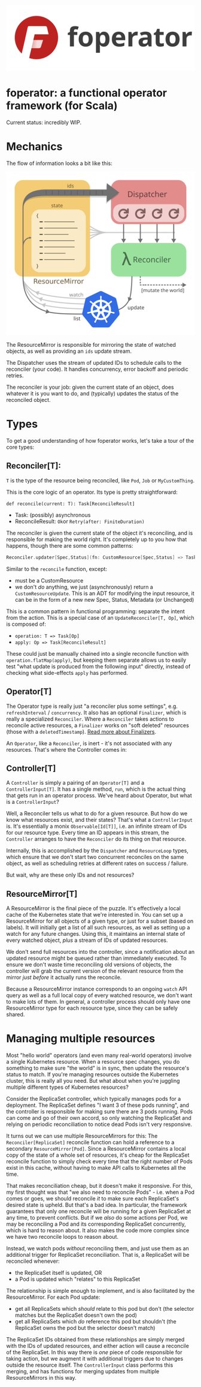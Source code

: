 ![](/doc/logo.svg)

# foperator: a functional operator framework (for Scala)

Current status: incredibly WIP.

# Mechanics

The flow of information looks a bit like this:

![](/doc/k8s-flow.svg)

The ResourceMirror is responsible for mirroring the state of watched objects, as well as providing an `ids` update stream.

The Dispatcher uses the stream of updated IDs to schedule calls to the reconciler (your code). It handles concurrency, error backoff and periodic retries.

The reconciler is your job: given the current state of an object, does whatever it is you want to do, and (typically) updates the status of the reconciled object.

# Types

To get a good understanding of how foperator works, let's take a tour of the core types:

## Reconciler[T]:

`T` is the type of the resource being reconciled, like `Pod`, `Job` or `MyCustomThing`.

This is the core logic of an operator. Its type is pretty straightforward:

```
def reconcile(current: T): Task[ReconcileResult]
```

 - Task: (possibly) asynchronous
 - ReconcileResult: `Ok`or `Retry(after: FiniteDuration)`


The reconciler is given the current state of the object it's reconciling, and is responsible for making the world right. It's completely up to you how that happens, though there are some common patterns:

```scala
Reconciler.updater[Spec,Status](fn: CustomResource[Spec,Status] => Task[CustomResourceUpdate[Spec, Status])
```

Similar to the `reconcile` function, except:
 - must be a CustomResource
 - we don't _do_ anything, we just (asynchronously) return a `CustomResourceUpdate`. This is an ADT for modifying the input resource, it can be in the form of a new new Spec, Status, Metadata (or Unchanged)

This is a common pattern in functional programming: separate the intent from the action. This is a special case of an `UpdateReconciler[T, Op]`, which is composed of:
 - `operation: T => Task[Op]`
 - `apply: Op => Task[ReconcileResult]`

These could just be manually chained into a single reconcile function with `operation.flatMap(apply)`, but keeping them separate allows us to easily test "what update is produced from the following input" directly, instead of checking what side-effects `apply` has performed.

## Operator[T]

The Operator type is really just "a reconciler plus some settings", e.g. `refreshInterval` / `concurrency`. It also has an optional `Finalizer`, which is really a specialized `Reconciler`. Where a `Reconciler` takes actions to reconcile active resources, a `Finalizer` works on "soft deleted" resources (those with a `deletedTimestamp`). [Read more about Finalizers](https://kubernetes.io/docs/concepts/workloads/controllers/garbage-collection/).

An `Operator`, like a `Reconciler`, is inert - it's not associated with any resources. That's where the Controller comes in:

## Controller[T]

A `Controller` is simply a pairing of an `Operator[T]` and a `ControllerInput[T]`. It has a single method, `run`, which is the actual thing that gets run in an operator process. We've heard about Operator, but what is a `ControllerInput`?

Well, a Reconciler tells us what to do for a given resource. But how do we know what resources exist, and their states? That's what a `ControllerInput` is. It's essentially a monix `Observable[Id[T]]`, i.e. an infinite stream of IDs for our resource type. Every time an ID appears in this stream, the `Controller` arranges to have the `Reconciler` do its thing on that resource.

Internally, this is accomplished by the `Dispatcher` and `ResourceLoop` types, which ensure that we don't start two concurrent reconciles on the same object, as well as scheduling retries at different rates on success / failure.

But wait, why are these only IDs and not resources?

## ResourceMirror[T]

A ResourceMirror is the final piece of the puzzle. It's effectively a local cache of the Kubernetes state that we're interested in. You can set up a ResourceMirror for all objects of a given type, or just for a subset (based on labels). It will initially get a list of all such resources, as well as setting up a watch for any future changes. Using this, it maintains an internal state of every watched object, _plus_ a stream of IDs of updated resources.

We don't send full resources into the controller, since a notification about an updated resource might be queued rather than immediately executed. To ensure we don't waste time reconciling old versions of objects, the controller will grab the current version of the relevant resource from the mirror _just before_ it actually runs the reconcile.

Because a ResourceMirror instance corresponds to an ongoing `watch` API query as well as a full local copy of every watched resource, we don't want to make lots of them. In general, a controller process should only have one ResourceMirror type for each resource type, since they can be safely shared.

# Managing multiple resources

Most "hello world" operators (and even many real-world operators) involve a single Kubernetes resource. When a resource spec changes, you do something to make sure "the world" is in sync, then update the resource's status to match. If you're managing resources outside the Kubernetes cluster, this is really all you need. But what about when you're juggling multiple different types of Kubernetes resources?

Consider the ReplicaSet controller, which typically manages pods for a deployment. The ReplicaSet defines "I want 3 of these pods running", and the controller is responsible for making sure there are 3 pods running. Pods can come and go of their own accord, so only watching the ReplicaSet and relying on periodic reconciliation to notice dead Pods isn't very responsive.

It turns out we can use multiple ResourceMirrors for this: The `Reconciler[ReplicaSet]` reconcile function can hold a reference to a secondary `ResourceMirror[Pod]`. Since a ResourceMirror contains a local copy of the state of a whole set of resources, it's cheap for the ReplicaSet reconcile function to simply check every time that the right number of Pods exist in this cache, without having to make API calls to Kubernetes all the time.

That makes reconciliation cheap, but it doesn't make it responsive. For this, my first thought was that "we also need to reconcile Pods" - i.e. when a Pod comes or goes, we should reconcile _it_ to make sure each ReplicaSet's desired state is upheld. But that's a bad idea. In particular, the framework guarantees that only one reconcile will be running for a given ReplicaSet at any time, to prevent conflicts. But if we _also_ do some actions per Pod, we may be reconciling a Pod and its corresponding ReplicaSet concurrently, which is hard to reason about. It also makes the code more complex since we have two reconcile loops to reason about.

Instead, we watch pods _without_ reconciling them, and just use them as an additional trigger for ReplicaSet reconciliation. That is, a ReplicaSet will be reconciled whenever:
 - the ReplicaSet itself is updated, OR
 - a Pod is updated which "relates" to this ReplicaSet

The relationship is simple enough to implement, and is also facilitated by the ResourceMirror. For each Pod update:
 - get all ReplicaSets which _should_ relate to this pod but don't (the selector matches but the ReplicaSet doesn't own the pod)
 - get all ReplicaSets which _do_ reference this pod but shouldn't (the ReplicaSet owns the pod but the selector doesn't match)

The ReplicaSet IDs obtained from these relationships are simply merged with the IDs of updated resources, and either action will cause a reconcile of the ReplicaSet. In this way there is _one_ piece of code responsible for taking action, but we augment it with additional triggers due to changes outside the resource itself. The `ControllerInput` class performs this merging, and has functions for merging updates from multiple ResourceMirrors in this way.
